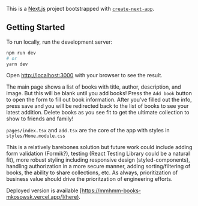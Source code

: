 This is a [Next.js](https://nextjs.org/) project bootstrapped with [`create-next-app`](https://github.com/vercel/next.js/tree/canary/packages/create-next-app).

## Getting Started

To run locally, run the development server:

```bash
npm run dev
# or
yarn dev
```

Open [http://localhost:3000](http://localhost:3000) with your browser to see the result.

The main page shows a list of books with title, author, description, and image. But this will be blank until you add books! Press the `Add book` button to open the form to fill out book information. After you've filled out the info, press save and you will be redirected back to the list of books to see your latest addition. Delete books as you see fit to get the ultimate collection to show to friends and family!

`pages/index.tsx` and `add.tsx` are the core of the app with styles in `styles/Home.module.css`

This is a relatively barebones solution but future work could include adding form validation (Formik?), testing (React Testing Library could be a natural fit), more robust styling including responsive design (styled-components), handling authorization in a more secure manner, adding sorting/filtering of books, the ability to share collections, etc. As always, prioritization of business value should drive the prioritzation of engineering efforts.

Deployed version is available [https://mmhmm-books-mkosowsk.vercel.app/](here).
